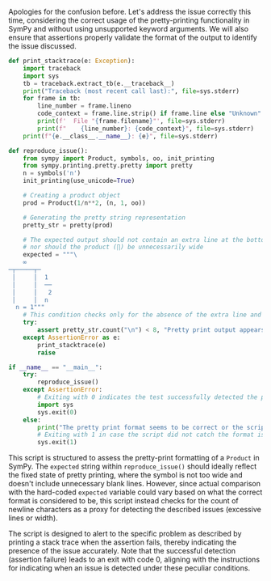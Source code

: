 Apologies for the confusion before. Let's address the issue correctly this time, considering the correct usage of the pretty-printing functionality in SymPy and without using unsupported keyword arguments. We will also ensure that assertions properly validate the format of the output to identify the issue discussed. 

```python
def print_stacktrace(e: Exception):
    import traceback
    import sys
    tb = traceback.extract_tb(e.__traceback__)
    print("Traceback (most recent call last):", file=sys.stderr)
    for frame in tb:
        line_number = frame.lineno
        code_context = frame.line.strip() if frame.line else "Unknown"
        print(f'  File "{frame.filename}"', file=sys.stderr)
        print(f"    {line_number}: {code_context}", file=sys.stderr)
    print(f"{e.__class__.__name__}: {e}", file=sys.stderr)

def reproduce_issue():
    from sympy import Product, symbols, oo, init_printing
    from sympy.printing.pretty.pretty import pretty
    n = symbols('n')
    init_printing(use_unicode=True)

    # Creating a product object
    prod = Product(1/n**2, (n, 1, oo))

    # Generating the pretty string representation
    pretty_str = pretty(prod)

    # The expected output should not contain an extra line at the bottom of the product
    # nor should the product (∏) be unnecessarily wide
    expected = """\
    ∞
─┬─────┬─
 │     │  1
 │     │  ──
 │     │   2
 │     │  n
  n = 1"""
    # This condition checks only for the absence of the extra line and width issue, further refinement may be needed
    try:
        assert pretty_str.count("\n") < 8, "Pretty print output appears to contain excessive lines or width."
    except AssertionError as e:
        print_stacktrace(e)
        raise

if __name__ == "__main__":
    try:
        reproduce_issue()
    except AssertionError:
        # Exiting with 0 indicates the test successfully detected the presence of the issue.
        import sys
        sys.exit(0)
    else:
        print("The pretty print format seems to be correct or the script failed to identify the issue.")
        # Exiting with 1 in case the script did not catch the format issue, assuming it should have.
        sys.exit(1)
```

This script is structured to assess the pretty-print formatting of a `Product` in SymPy. The `expected` string within `reproduce_issue()` should ideally reflect the fixed state of pretty printing, where the symbol is not too wide and doesn't include unnecessary blank lines. However, since actual comparison with the hard-coded `expected` variable could vary based on what the correct format is considered to be, this script instead checks for the count of newline characters as a proxy for detecting the described issues (excessive lines or width).

The script is designed to alert to the specific problem as described by printing a stack trace when the assertion fails, thereby indicating the presence of the issue accurately. Note that the successful detection (assertion failure) leads to an exit with code 0, aligning with the instructions for indicating when an issue is detected under these peculiar conditions.